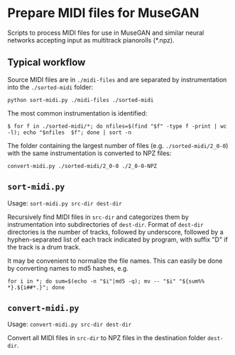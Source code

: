 # Prepare MIDI files for MuseGAN

Scripts to process MIDI files for use in MuseGAN and similar neural networks accepting input as multitrack pianorolls (\*.npz).

## Typical workflow

Source MIDI files are in `./midi-files` and are separated by instrumentation into the `./sorted-midi` folder:

`python sort-midi.py ./midi-files ./sorted-midi`

The most common instrumentation is identified:

`$ for f in ./sorted-midi/*; do nfiles=$(find "$f" -type f -print | wc -l); echo "$nfiles  $f"; done | sort -n`

The folder containing the largest number of files (e.g. `./sorted-midi/2_0-0`) with the same instrumentation is converted to NPZ files:

`convert-midi.py ./sorted-midi/2_0-0 ./2_0-0-NPZ`

## `sort-midi.py`

Usage: `sort-midi.py src-dir dest-dir`

Recursively find MIDI files in `src-dir` and categorizes them by instrumentation into subdirectories of `dest-dir`. Format of `dest-dir` directories is the number of tracks, followed by underscore, followed by a hyphen-separated list of each track indicated by program, with suffix "D" if the track is a drum track.

It may be convenient to normalize the file names. This can easily be done by converting names to md5 hashes, e.g.

`for i in *; do sum=$(echo -n "$i"|md5 -q); mv -- "$i" "${sum%% *}.${i##*.}"; done`

## `convert-midi.py`

Usage: `convert-midi.py src-dir dest-dir`

Convert all MIDI files in `src-dir` to NPZ files in the destination folder `dest-dir`.

